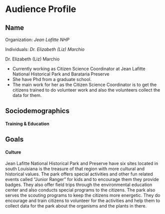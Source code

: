 # Audience Profile

## Name
Organization: _Jean Lafitte NHP_

Individuals: _Dr. Elizabeth (Liz) Marchio_

Dr. Elizabeth (Liz) Marchio

- Currently working as Citizen Science Coordinator at Jean Lafitte National Historical Park and Barataria Preserve
- She have Phd from a graduate school.
- The main work for her as the Citizen Science Coordinator is to get the citizens trained to do volunteer work and also the volunteers collect the data for them.

## Sociodemographics

#### Training & Education

## Goals

#### Culture

Jean Lafitte National Historical Park and Preserve have six sites located in south Louisiana is the treasure of that region with more cultural and historical values. The park offers special activities and other fun related events called “Junior Ranger” for kids and to encourage them they provide badges. They also offer field trips through the environmental education center and also conducts special programs to the citizens. The park also serves the scouting programs to keep the citizens more energetic. They do encourage and train citizens to volunteer for the activities and help them to collect data for the park about the organisms and the plants in there.
